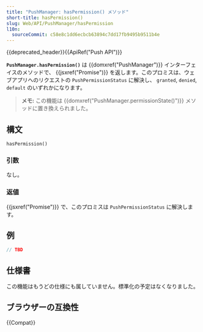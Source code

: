 ```yaml
---
title: "PushManager: hasPermission() メソッド"
short-title: hasPermission()
slug: Web/API/PushManager/hasPermission
l10n:
  sourceCommit: c58e8c1dd6ecbcb63894c7dd17fb9495b9511b4e
---
```


{{deprecated_header}}{{ApiRef("Push API")}}

**`PushManager.hasPermission()`** は {{domxref("PushManager")}} インターフェイスのメソッドで、 {{jsxref("Promise")}} を返します。このプロミスは、ウェブアプリへのリクエストの `PushPermissionStatus` に解決し、 `granted`, `denied`, `default` のいずれかになります。

> **メモ:** この機能は {{domxref("PushManager.permissionState()")}} メソッドに置き換えられました。

## 構文

```js-nolint
hasPermission()
```

### 引数

なし。

### 返値

{{jsxref("Promise")}} で、このプロミスは `PushPermissionStatus` に解決します。

## 例

```js
// TBD
```

## 仕様書

この機能はもうどの仕様にも属していません。標準化の予定はなくなりました。

## ブラウザーの互換性

{{Compat}}
